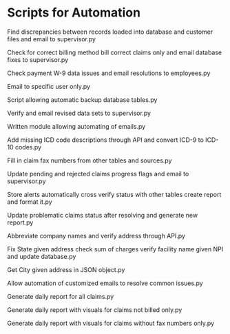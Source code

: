 # Scripts for Automation
Find discrepancies between records loaded into database and customer files and email to supervisor.py

Check for correct billing method bill correct claims only and email database fixes to supervisor.py

Check payment W-9 data issues and email resolutions to employees.py

Email to specific user only.py

Script allowing automatic backup database tables.py

Verify and email revised data sets to supervisor.py

Written module allowing automating of emails.py

Add missing ICD code descriptions through API and convert ICD-9 to ICD-10 codes.py

Fill in claim fax numbers from other tables and sources.py

Update pending and rejected claims progress flags and email to supervisor.py

Store alerts automatically cross verify status with other tables create report and format it.py

Update problematic claims status after resolving and generate new report.py

Abbreviate company names and verify address through API.py

Fix State given address check sum of charges verify facility name given NPI and update database.py

Get City given address in JSON object.py

Allow automation of customized emails to resolve common issues.py

Generate daily report for all claims.py

Generate daily report with visuals for claims not billed only.py

Generate daily report with visuals for claims without fax numbers only.py

